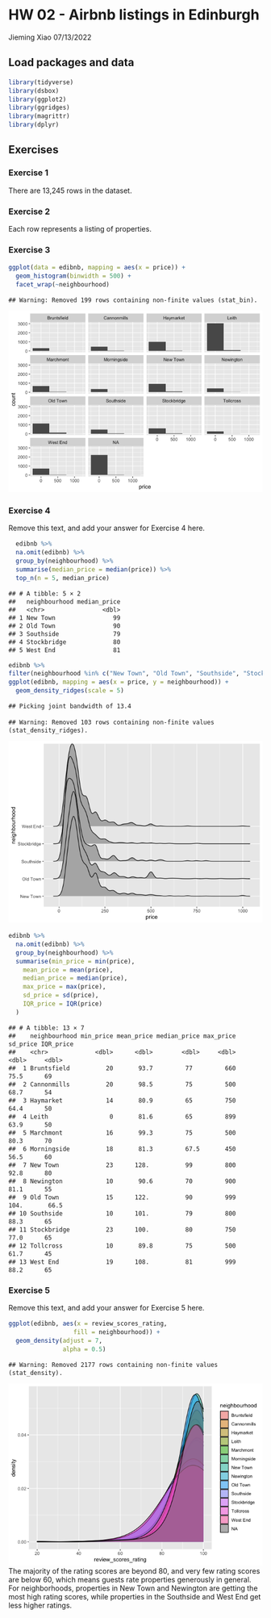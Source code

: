 HW 02 - Airbnb listings in Edinburgh
================
Jieming Xiao
07/13/2022

## Load packages and data

``` r
library(tidyverse)
library(dsbox)
library(ggplot2)
library(ggridges)
library(magrittr)
library(dplyr)
```

## Exercises

### Exercise 1

There are 13,245 rows in the dataset.

### Exercise 2

Each row represents a listing of properties.

### Exercise 3

``` r
ggplot(data = edibnb, mapping = aes(x = price)) +
  geom_histogram(binwidth = 500) +
  facet_wrap(~neighbourhood)
```

    ## Warning: Removed 199 rows containing non-finite values (stat_bin).

![](hw-02_files/figure-gfm/prices-neighbourhoods-1.png)<!-- -->

### Exercise 4

Remove this text, and add your answer for Exercise 4 here.

``` r
  edibnb %>%
  na.omit(edibnb) %>%
  group_by(neighbourhood) %>%
  summarise(median_price = median(price)) %>%
  top_n(n = 5, median_price)
```

    ## # A tibble: 5 × 2
    ##   neighbourhood median_price
    ##   <chr>                <dbl>
    ## 1 New Town                99
    ## 2 Old Town                90
    ## 3 Southside               79
    ## 4 Stockbridge             80
    ## 5 West End                81

``` r
edibnb %>%
filter(neighbourhood %in% c("New Town", "Old Town", "Southside", "Stockbridge", "West End")) %>%
ggplot(edibnb, mapping = aes(x = price, y = neighbourhood)) + 
  geom_density_ridges(scale = 5)
```

    ## Picking joint bandwidth of 13.4

    ## Warning: Removed 103 rows containing non-finite values (stat_density_ridges).

![](hw-02_files/figure-gfm/top-5-median-plot-1.png)<!-- -->

``` r
edibnb %>%
  na.omit(edibnb) %>%
  group_by(neighbourhood) %>%
  summarise(min_price = min(price),
    mean_price = mean(price),
    median_price = median(price),
    max_price = max(price),
    sd_price = sd(price),
    IQR_price = IQR(price)
  )
```

    ## # A tibble: 13 × 7
    ##    neighbourhood min_price mean_price median_price max_price sd_price IQR_price
    ##    <chr>             <dbl>      <dbl>        <dbl>     <dbl>    <dbl>     <dbl>
    ##  1 Bruntsfield          20       93.7         77         660     75.5      69  
    ##  2 Cannonmills          20       98.5         75         500     68.7      54  
    ##  3 Haymarket            14       80.9         65         750     64.4      50  
    ##  4 Leith                 0       81.6         65         899     63.9      50  
    ##  5 Marchmont            16       99.3         75         500     80.3      70  
    ##  6 Morningside          18       81.3         67.5       450     56.5      60  
    ##  7 New Town             23      128.          99         800     92.8      80  
    ##  8 Newington            10       90.6         70         900     81.1      55  
    ##  9 Old Town             15      122.          90         999    104.       66.5
    ## 10 Southside            10      101.          79         800     88.3      65  
    ## 11 Stockbridge          23      100.          80         750     77.0      65  
    ## 12 Tollcross            10       89.8         75         500     61.7      45  
    ## 13 West End             19      108.          81         999     88.2      65

### Exercise 5

Remove this text, and add your answer for Exercise 5 here.

``` r
ggplot(edibnb, aes(x = review_scores_rating,
                  fill = neighbourhood)) +
  geom_density(adjust = 7, 
               alpha = 0.5) 
```

    ## Warning: Removed 2177 rows containing non-finite values (stat_density).

![](hw-02_files/figure-gfm/review-scores-rating-1.png)<!-- --> The
majority of the rating scores are beyond 80, and very few rating scores
are below 60, which means guests rate properties generously in general.
For neighborhoods, properties in New Town and Newington are getting the
most high rating scores, while properties in the Southside and West End
get less higher ratings.
